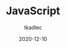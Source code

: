 ---
author: tkadlec
date: 2020-12-10
permalink: false
publisher: httparchive
tags:
  - studies
  - javascript
target_url: https://almanac.httparchive.org/en/2020/javascript
title: JavaScript
---